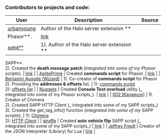 ### Contributors to projects and code:

| User                                                                | Description                                                                                                                                                                                  | Source                                                                                                                                                                            |
|---------------------------------------------------------------------|----------------------------------------------------------------------------------------------------------------------------------------------------------------------------------------------|-----------------------------------------------------------------------------------------------------------------------------------------------------------------------------------|
| [urbanyoung](https://github.com/urbanyoung)                         | Author of the Halo server extension **
Phasor**.                                                                                                                                              | [link](https://github.com/urbanyoung/Phasor)                                                                                                                                      |
| [sehé°°](http://halo.isimaginary.com/forum/user-1.html)             | 1). Author of the Halo server extension **
SAPP**.<br>2). Created the **death message patch** (_integrated into some of my Phasor
scripts_).                                                  | [link](http://halo.isimaginary.com/forum/user-1.html)                                                                                                                             |
| [AelitePrime](http://phasor.proboards.com/user/37)                  | Created **commands
script** for Phasor.                                                                                                                                                      | [link](http://pastebin.com/gHiz0A51)                                                                                                                                              |
| [Benjamin Auquite (Wizard)](https://github.com/th3w1zard1)          | 1). Co-creator of **commands
script** for Phasor<br/>2). Providing the **addresses &
offsets** list.                                                                                         | 1): [commands script](http://pastebin.com/gHiz0A51) <br/>2): [offsets list](https://pastebin.com/z4eqrjVN)                                                                        |
| [Nuggets](http://phasor.proboards.com/user/36)                      | Created **Console Text overload** utility (_
integrated into some of my Phasor
scripts_).                                                                                                     | [link](http://pastebin.com/1dtn0DiM)                                                                                                                                              |
| [002 (Kavawuvi)](https://github.com/SnowyMouse)                     | 1). Creator of Chimera<br/>2). Created SAPP HTTP Client (_
integrated into some of my SAPP scripts_)<br/>3). Created the get_tag_info() function (_integrated into some of my SAPP
scripts_). | 1): [Chimera](https://opencarnage.net/index.php?/forum/78-chimera-general/) <br/>2): [HTTP Client](https://opencarnage.net/index.php?/topic/5998-sapp-http-client/#comment-82077) |
| [giraffe](https://opencarnage.net/index.php?/profile/1463-giraffe/) | Created **auto vehicle flip** SAPP script (_
integrated into some of my SAPP
scripts_)                                                                                                        | [link](https://opencarnage.net/index.php?/topic/6251-auto-vehicle-flip/)                                                                                                          |
| [Jeffrey Friedl](http://regex.info/blog/)                           | Creator of the JSON Interpreter (Library) for Lua                                                                                                                                            | [link](http://regex.info/blog/lua/json)                                                                                                                                           |